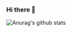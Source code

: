 ### Hi there 👋
![Anurag's github stats](https://github-readme-stats.vercel.app/api?username=totoroleon&show_icons=true&theme=onedark)
<!--
**TotoroLeon/totoroleon** is a ✨ _special_ ✨ repository because its `README.md` (this file) appears on your GitHub profile.

Here are some ideas to get you started:

- 🔭 I’m currently working on ...
- 🌱 I’m currently learning ...
- 👯 I’m looking to collaborate on ...
- 🤔 I’m looking for help with ...
- 💬 Ask me about ...
- 📫 How to reach me: ...
- 😄 Pronouns: ...
- ⚡ Fun fact: ...
-->
